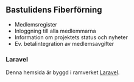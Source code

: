 ## Bastulidens Fiberförning

* Medlemsregister
* Inloggning till alla medlemmarna
* Information om projektets status och nyheter
* Ev. betalintegration av medlemsavgifter

### Laravel

Denna hemsida är byggd i ramverket [Laravel](http://laravel.com/).